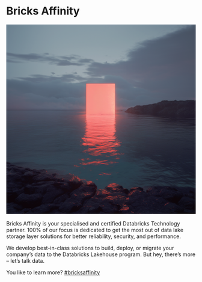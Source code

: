 # Bricks Affinity

![Bricks Affinity](https://raw.githubusercontent.com/bricksaffinity/.github/main/profile/brick-water.png)

Bricks Affinity is your specialised and certified Databricks Technology partner. 100% of our focus is dedicated to get the most out of data lake storage layer solutions for better reliability, security, and performance.

We develop best-in-class solutions to build, deploy, or migrate your company’s data to the Databricks Lakehouse program. But hey, there’s more – let’s talk data.

You like to learn more? [#bricksaffinity](https://bricksaffinity.com/)
